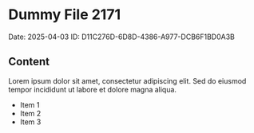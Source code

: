# Dummy File 2171

Date: 2025-04-03
ID: D11C276D-6D8D-4386-A977-DCB6F1BD0A3B

## Content

Lorem ipsum dolor sit amet, consectetur adipiscing elit.
Sed do eiusmod tempor incididunt ut labore et dolore magna aliqua.

* Item 1
* Item 2
* Item 3

